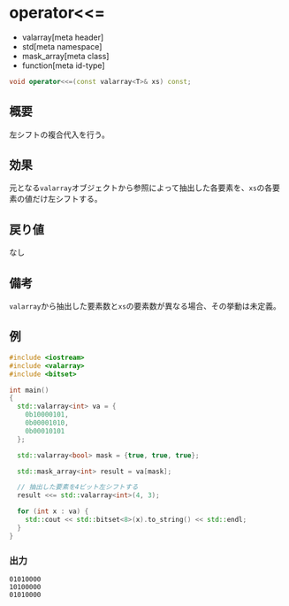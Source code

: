 # operator<<=
* valarray[meta header]
* std[meta namespace]
* mask_array[meta class]
* function[meta id-type]

```cpp
void operator<<=(const valarray<T>& xs) const;
```

## 概要
左シフトの複合代入を行う。


## 効果
元となる`valarray`オブジェクトから参照によって抽出した各要素を、`xs`の各要素の値だけ左シフトする。


## 戻り値
なし


## 備考
`valarray`から抽出した要素数と`xs`の要素数が異なる場合、その挙動は未定義。


## 例
```cpp
#include <iostream>
#include <valarray>
#include <bitset>

int main()
{
  std::valarray<int> va = {
    0b10000101,
    0b00001010,
    0b00010101
  };

  std::valarray<bool> mask = {true, true, true};

  std::mask_array<int> result = va[mask];

  // 抽出した要素を4ビット左シフトする
  result <<= std::valarray<int>(4, 3);

  for (int x : va) {
    std::cout << std::bitset<8>(x).to_string() << std::endl;
  }
}
```

### 出力
```
01010000
10100000
01010000
```


